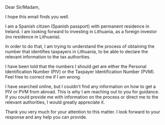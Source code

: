 Dear Sir/Madam,

I hope this email finds you well.

I am a Spanish citizen (Spanish passport) with permanent residence in Ireland. I am looking forward to investing in Lithuania, as a foreign investor (no residence in Lithuania).

In order to do that, I am trying to understand the process of obtaining the number that identifies taxpayers in Lithuania, to be able to declare the relevant information to the tax authorities.

I have been told that the numbers I should get are either the Personal Identification Number (PIV) or the Taxpayer Identification Number (PVM). Feel free to correct me if I am wrong.

I have searched online, but I couldn't find any information on how to get a PIV or PVM from abroad. This is why I am reaching out to you for guidance. If you could provide me with information on the process or direct me to the relevant authorities, I would greatly appreciate it.

Thank you very much for your attention to this matter. I look forward to your response and any help you can provide.